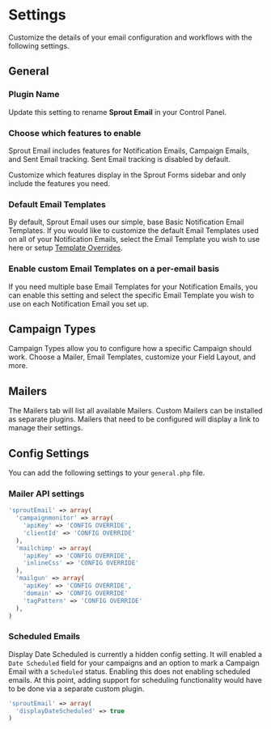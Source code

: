 # Settings

Customize the details of your email configuration and workflows with the following settings.

## General

### Plugin Name

Update this setting to rename **Sprout Email** in your Control Panel.

### Choose which features to enable

Sprout Email includes features for Notification Emails, Campaign Emails, and Sent Email tracking. Sent Email tracking is disabled by default.

Customize which features display in the Sprout Forms sidebar and only include the features you need.

### Default Email Templates

By default, Sprout Email uses our simple, base Basic Notification Email Templates. If you would like to customize the default Email Templates used on all of your Notification Emails, select the Email Template you wish to use here or setup [Template Overrides](./template-overrides.md). 

### Enable custom Email Templates on a per-email basis

If you need multiple base Email Templates for your Notification Emails, you can enable this setting and select the specific Email Template you wish to use on each Notification Email you set up.

## Campaign Types

Campaign Types allow you to configure how a specific Campaign should work. Choose a Mailer, Email Templates, customize your Field Layout, and more.

## Mailers

The Mailers tab will list all available Mailers. Custom Mailers can be installed as separate plugins. Mailers that need to be configured will display a link to manage their settings.   

## Config Settings

You can add the following settings to your `general.php` file.

### Mailer API settings

``` php
'sproutEmail' => array(
  'campaignmonitor' => array(
    'apiKey' => 'CONFIG OVERRIDE',
    'clientId' => 'CONFIG OVERRIDE'
  ),
  'mailchimp' => array(
    'apiKey' => 'CONFIG OVERRIDE',
    'inlineCss' => 'CONFIG OVERRIDE'
  ),
  'mailgun' => array(
    'apiKey' => 'CONFIG OVERRIDE',
    'domain' => 'CONFIG OVERRIDE'
    'tagPattern' => 'CONFIG OVERRIDE'
  ),
)
```

### Scheduled Emails

Display Date Scheduled is currently a hidden config setting. It will enabled a `Date Scheduled` field for your campaigns and an option to mark a Campaign Email with a `Scheduled` status. Enabling this does not enabling scheduled emails. At this point, adding support for scheduling functionality would have to be done via a separate custom plugin.

``` php
'sproutEmail' => array(
  'displayDateScheduled' => true
)
```